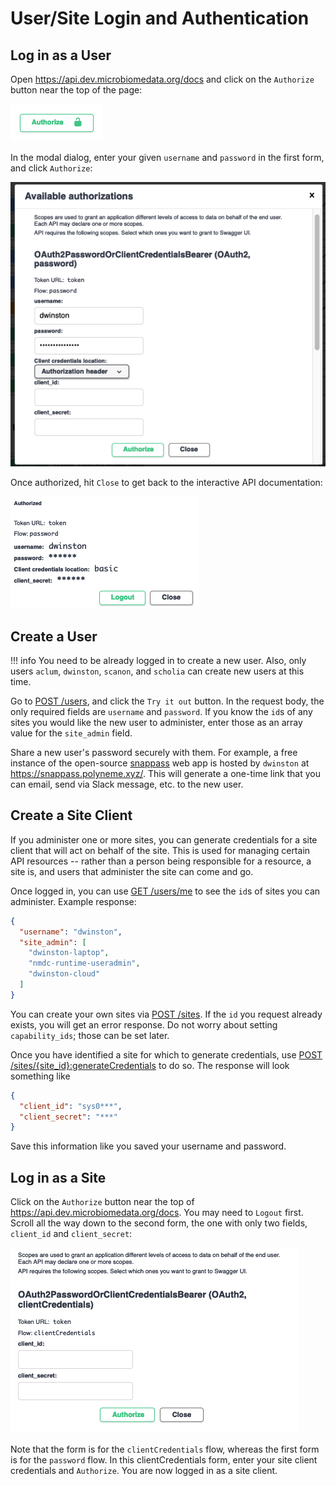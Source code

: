 # User/Site Login and Authentication

## Log in as a User

Open <https://api.dev.microbiomedata.org/docs> and click on the `Authorize` button near the top of
the page:

![auth button](../img/auth-button.png)

In the modal dialog, enter your given `username` and `password` in the first form, and click
`Authorize`:

![auth-username](../img/auth-username.png)

Once authorized, hit `Close` to get back to the interactive API documentation:

![auth-close-modal](../img/auth-close-modal.png)

## Create a User

!!! info 
    You need to be already logged in to create a new user.
    Also, only users `aclum`, `dwinston`, `scanon`, and `scholia` can create new users at this time.

Go to [POST /users](https://api.dev.microbiomedata.org/docs#/users/create_user_users_post), and
click the `Try it out` button. In the request body, the only required fields are `username` and
`password`. If you know the `id`s of any sites you would like the new user to administer, enter
those as an array value for the `site_admin` field.

Share a new user's password securely with them. For example, a free instance of the open-source
[snappass](https://github.com/pinterest/snappass) web app is hosted by `dwinston` at
<https://snappass.polyneme.xyz/>. This will generate a one-time link that you can email, send via
Slack message, etc. to the new user.

## Create a Site Client

If you administer one or more sites, you can generate credentials for a site client that will act on
behalf of the site. This is used for managing certain API resources -- rather than a person being
responsible for a resource, a site is, and users that administer the site can come and go.

Once logged in, you can use [GET
/users/me](https://api.dev.microbiomedata.org/docs#/users/read_users_me_users_me__get) to see the
`id`s of sites you can administer. Example response:

```json
{
  "username": "dwinston",
  "site_admin": [
    "dwinston-laptop",
    "nmdc-runtime-useradmin",
    "dwinston-cloud"
  ]
}
```

You can create your own sites via [POST
/sites](https://api.dev.microbiomedata.org/docs#/sites/create_site_sites_post). If the `id` you
request already exists, you will get an error response. Do not worry about setting `capability_ids`;
those can be set later.

Once you have identified a site for which to generate credentials, use [POST
/sites/{site_id}:generateCredentials](https://api.dev.microbiomedata.org/docs#/sites/generate_credentials_for_site_client_sites__site_id__generateCredentials_post)
to do so. The response will look something like

```json
{
  "client_id": "sys0***",
  "client_secret": "***"
}
```

Save this information like you saved your username and password.

## Log in as a Site

Click on the `Authorize` button near the top of <https://api.dev.microbiomedata.org/docs>. You may
need to `Logout` first. Scroll all the way down to the second form, the one with only two fields,
`client_id` and `client_secret`:

![auth-client-id](../img/auth-client-id.png)

Note that the form is for the `clientCredentials` flow, whereas the first form is for the `password`
flow. In this clientCredentials form, enter your site client credentials and `Authorize`. You are
now logged in as a site client.

